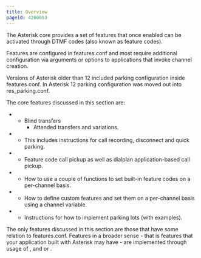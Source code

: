 ```yaml
---
title: Overview
pageid: 4260053
---
```


The Asterisk core provides a set of features that once enabled can be activated through DTMF codes (also known as feature codes).

Features are configured in features.conf and most require additional configuration via arguments or options to applications that invoke channel creation.

Versions of Asterisk older than 12 included parking configuration inside features.conf. In Asterisk 12 parking configuration was moved out into res\_parking.conf.

The core features discussed in this section are:

* + Blind transfers
	+ Attended transfers and variations.
* + This includes instructions for call recording, disconnect and quick parking.
* + Feature code call pickup as well as dialplan application-based call pickup.
* + How to use a couple of functions to set built-in feature codes on a per-channel basis.
* + How to define custom features and set them on a per-channel basis using a channel variable.
* + Instructions for how to implement parking lots (with examples).

The only features discussed in this section are those that have some relation to features.conf. Features in a broader sense - that is features that your application built with Asterisk may have - are implemented through usage of ,  and  or .

 

